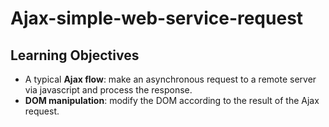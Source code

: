 # Ajax-simple-web-service-request
 
## Learning Objectives

- A typical **Ajax flow**: make an asynchronous request to a remote server via javascript and process the response.
- **DOM manipulation**: modify the DOM according to the result of the Ajax request.
